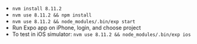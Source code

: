* `nvm install 8.11.2`
* `nvm use 8.11.2 && npm install`
* `nvm use 8.11.2 && node_modules/.bin/exp start`
* Run Expo app on iPhone, login, and choose project
* To test in iOS simulator: `nvm use 8.11.2 && node_modules/.bin/exp ios`
